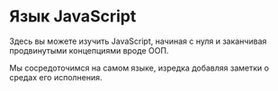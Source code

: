 # Язык JavaScript

Здесь вы можете изучить JavaScript, начиная с нуля и заканчивая продвинутыми концепциями вроде ООП.

Мы сосредоточимся на самом языке, изредка добавляя заметки о средах его исполнения.
